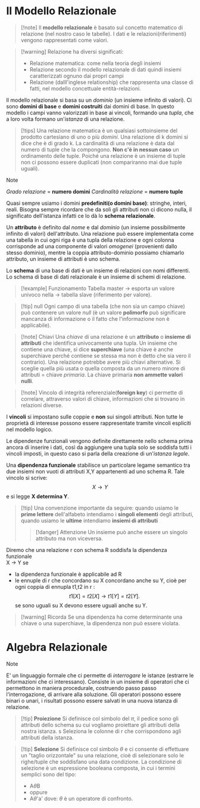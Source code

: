 #  Il Modello Relazionale
>[!note] Il **modello relazionale** è basato sul concetto matematico di relazione (nel nostro caso le tabelle). I dati e le relazioni(riferimenti) vengono rappresentati come valori.

>[!warning] Relazione ha diversi significati:
> - Relazione matematica: come nella teoria degli insiemi
>- Relazione secondo il modello relazionale di dati quindi insiemi caratterizzati ognuno dai propri campi
> - Relazione (dalll'inglese relationship) che rappresenta una classe di fatti, nel modello concettuale entità-relazioni.

Il modello relazionale si basa su un *dominio* (un insieme infinito di valori). Ci sono **domini di base** e **domini costruiti** dai domini di base. In questo modello i campi vanno valorizzati in base ai vincoli, formando una *tupla*, che a loro volta formano un'*istanza* di una relazione. 

>[!tips] Una relazione matematica è un qualsiasi sottoinsieme del prodotto cartesiano di uno o più *domini*. Una relazione di k domini si dice che è di grado k. La cardinalità di una relazione è data dal numero di tuple che la compongono. **Non c'è in nessun caso** un ordinamento delle tuple. Poiché una relazione è un insieme di tuple non ci possono essere duplicati (non compariranno mai due tuple uguali).

>[!note]  
>*Grado relazione* = **numero domini**
*Cardinalità relazione* = **numero tuple**

Quasi sempre usiamo i domini **predefiniti(o domini base)**: stringhe, interi, reali. Bisogna sempre ricordare che da soli gli attributi non ci dicono nulla, il significato dell'istanza infatti ce lo dà lo **schema relazionale**.

Un **attributo** è definito dal *nome* e dal *dominio* (un insieme possibilmente infinito di valori) dell'attributo. Una relazione può essere implementata come una tabella in cui ogni riga è una tupla della relazione e ogni colonna corrisponde ad una componente di valori *omogenei* (provenienti dallo stesso dominio), mentre la coppia attributo-dominio possiamo chiamarlo attributo, un insieme di attributi è uno schema. 

Lo **schema** di una base di dati è un insieme di relazioni con nomi differenti. Lo schema di base di dati relazionale è un insieme di schemi di relazione. 
>[!example]  Funzionamento
>Tabella master -> esporta un valore univoco nella -> tabella slave (riferimento per valore).

>[!tip]  null
>Ogni campo di una tabella (che non sia un campo chiave) può contenere un valore *null* (è un valore **polimorfo** può significare mancanza di informazione o il fatto che l'informazione non è applicabile).

>[!note]  Chiavi
>Una *chiave* di una relazione è un **attributo** o **insieme di attributi** che identifica univocamente una tupla. Un insieme che contiene una chiave, si dice **superchiave** (una chiave è anche superchiave perché contiene se stessa ma non è detto che sia vero il contrario).
Una relazione potrebbe avere più chiavi alternative. Si sceglie quella più usata o quella composta da un numero minore di attributi = chiave *primaria*. La chiave primaria **non ammette valori nulli**.

>[!note] Vincolo di integrità referenziale(**foreign key**) 
>ci permette di correlare, attraverso valori di chiave, informazioni che si trovano in relazioni diverse. 

I **vincoli** si impostano sulle coppie e **non** sui singoli attributi. Non tutte le proprietà di interesse possono essere rappresentate tramite vincoli espliciti nel modello logico.

Le dipendenze funzionali vengono definite direttamente nello schema prima ancora di inserire i dati, così da aggiungere una tupla solo se soddisfa tutti i vincoli imposti, in questo caso si parla della creazione di un'*istanza legale*.

Una **dipendenza funzionale** stabilisce un particolare legame semantico tra due insiemi non vuoti di attributi X,Y appartenenti ad uno schema R.  Tale vincolo si scrive: $$X \to Y$$ e si legge **X determina Y**. 
>[!tip] Una convenzione importante da seguire: 
>quando usiamo le **prime lettere** dell'alfabeto intendiamo i **singoli elementi** degli attributi, quando usiamo le **ultime** intendiamo **insiemi di attributi**
> >[!danger]  Attenzione
> >  Un insieme può anche essere un singolo attributo ma non viceversa.

Diremo che una relazione r con schema R soddisfa la dipendenza funzionale  
X -> Y se
- la dipendenza funzionale è applicabile ad R
- le ennuple di r che concordano su X concordano anche su Y, cioè per ogni coppia di ennupla t1,t2 in r : $$t1[X] = t2[X] \to t1[Y] = t2[Y].$$se sono uguali su X devono essere uguali anche su Y.
>[!warning] Ricorda
>Se una dipendenza ha come determinante una chiave o una superchiave, la dipendenza non può essere violata.

# Algebra Relazionale
> [!note]
> E' un linguaggio formale che ci permette di *interrogare* le istanze (estrarre le informazioni che ci interessano). Consiste in un insieme di operatori che ci permettono in maniera procedurale, costruendo passo passo l'interrogazione, di arrivare alla soluzione. Gli operatori possono essere binari o unari, i risultati possono essere salvati in una nuova istanza di relazione.

>[!tip] **Proiezione**
Si definisce col simbolo del *$\pi$*, il pedice sono gli attributi dello schema su cui vogliamo proiettare gli attributi della nostra istanza. s
Seleziona le colonne di r che corrispondono agli attributi della istanza.

>[!tip] **Selezione**
Si definisce col simbolo $\theta$ e ci consente di effettuare un "taglio orizzontale" su una relazione, cioè di selezionare solo le righe/tuple che soddisfano una data condizione. La condizione di selezione è un espressione booleana composta, in cui i termini semplici sono del tipo:
>- A$\theta$B
>- oppure
>- A$\theta$'a'
dove:
$\theta$ è un operatore di confronto.



